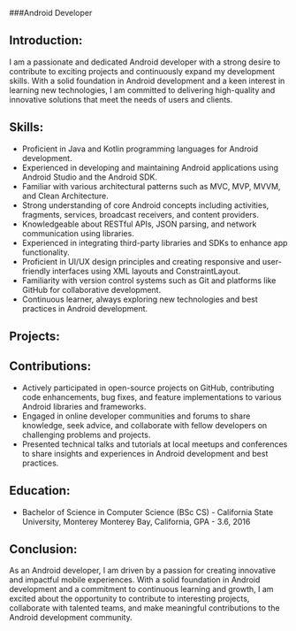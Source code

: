 
###Android Developer

## Introduction:
I am a passionate and dedicated Android developer with a strong desire to contribute to exciting projects and continuously expand my development skills. With a solid foundation in Android development and a keen interest in learning new technologies, I am committed to delivering high-quality and innovative solutions that meet the needs of users and clients.

## Skills:
- Proficient in Java and Kotlin programming languages for Android development.
- Experienced in developing and maintaining Android applications using Android Studio and the Android SDK.
- Familiar with various architectural patterns such as MVC, MVP, MVVM, and Clean Architecture.
- Strong understanding of core Android concepts including activities, fragments, services, broadcast receivers, and content providers.
- Knowledgeable about RESTful APIs, JSON parsing, and network communication using libraries.
- Experienced in integrating third-party libraries and SDKs to enhance app functionality.
- Proficient in UI/UX design principles and creating responsive and user-friendly interfaces using XML layouts and ConstraintLayout.
- Familiarity with version control systems such as Git and platforms like GitHub for collaborative development.
- Continuous learner, always exploring new technologies and best practices in Android development.

## Projects:


## Contributions:
- Actively participated in open-source projects on GitHub, contributing code enhancements, bug fixes, and feature implementations to various Android libraries and frameworks.
- Engaged in online developer communities and forums to share knowledge, seek advice, and collaborate with fellow developers on challenging problems and projects.
- Presented technical talks and tutorials at local meetups and conferences to share insights and experiences in Android development and best practices.

## Education:
- Bachelor of Science in Computer Science (BSc CS) - California State University, Monterey Monterey Bay,  California, GPA - 3.6, 2016



## Conclusion:
As an Android developer, I am driven by a passion for creating innovative and impactful mobile experiences. With a solid foundation in Android development and a commitment to continuous learning and growth, I am excited about the opportunity to contribute to interesting projects, collaborate with talented teams, and make meaningful contributions to the Android development community.

